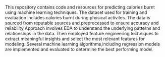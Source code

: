 This repository contains code and resources for predicting calories burnt using machine learning techniques. The dataset used for training and evaluation includes calories burnt during physical activites. The data is sourced from reputable sources and preprocessed to ensure accuracy and reliability Approach involves EDA to understand the underlying patterns and relationships in the data. Then employed feature engineering techniques to extract meaningful insights and select the most relevant features for modeling. Several machine learning algorithms,including regression models are implemented and evaluated to determine the best performing model.
